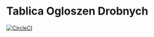 # Tablica Ogloszen Drobnych
[![CircleCI](https://circleci.com/gh/AlicjaBielskaPwr/TablicaOgloszenDrobnych.svg?style=svg&circle-token=ff3519bfc0a0452c463c0513afa62a2c66823101)](https://circleci.com/gh/AlicjaBielskaPwr/TablicaOgloszenDrobnych)
